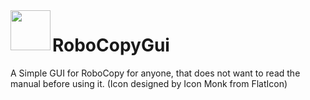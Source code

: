 <img src="https://github.com/qxsch/RoboCopyGui/blob/master/RoboCopy/Icons/copy.png" width="64" height="64" align="left">

# RoboCopyGui


A Simple GUI for RoboCopy for anyone, that does not want to read the manual before using it. (Icon designed by Icon Monk from FlatIcon)

